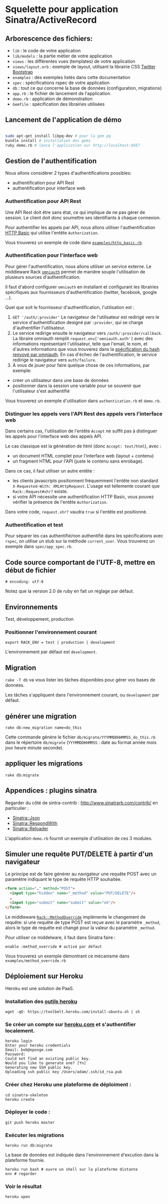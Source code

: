 Squelette pour application Sinatra/ActiveRecord
===============================================

## Arborescence des fichiers:

* `lib` : le code de votre application
* `lib/models` : la partie métier de votre application
* `views` : les différentes vues (templates) de votre application
* `views/layout.erb` : exemple de layout, utilisant la librairie CSS [Twitter
Bootstrap](http://twitter.github.com/bootstrap/)
* `examples` : des exemples listés dans cette documentation
* `spec` : spécifications rspec de votre application
* `db` : tout ce qui concerne la base de données (configuration, migrations)
* `app.rb` : le fichier de lancement de l'application.
* `demo.rb` : application de démonstration
* `Gemfile` : spécification des librairies utilisées

## Lancement de l'application de démo

```bash

sudo apt-get install libpq-dev # pour la gem pq
bundle install # installation des gems
ruby demo.rb # lance l'application sur http://localhost:4567
```

## Gestion de l'authentification

Nous allons considérer 2 types d'authentifications possibles:

* authentification pour API Rest
* authentification pour interface web

### Authentification pour API Rest

Une API Rest doit être sans état, ce qui implique de ne pas gérer de session. Le
client doit donc soumettre ses identifiants à chaque connexion.

Pour authentifier les appels par API, nous allons utiliser l'authentification
[HTTP
Basic](http://fr.wikipedia.org/wiki/HTTP_Authentification#M.C3.A9thode_Basic)
qui utilise l'entête `Authorization`.

Vous trouverez un exemple de code dans
[`examples/http_basic.rb`](examples/http_basic.rb).

### Authentification pour l'interface web

Pour gérer l'authentification, nous allons utiliser un service externe. Le
middleware Rack [`omniauth`](https://github.com/intridea/omniauth) permet de manière
souple l'utilisation de plusieurs sources d'authentification.

Il faut d'abord configurer `omniauth` en installant et configurant les
librairies spécifiques aux fournisseurs d'authentification (twitter, facebook,
google …).

Quel que soit le fournisseur d'authentification, l'utilisation est :

1. `GET '/auth/:provider'`
Le navigateur de l'utilisateur  est redirigé vers le service d'authentification
designé par `:provider`, qui se charge d'authentifier l'utilisateur.
2. Le service redirige ensuite le navigateur vers `/auth/:provider/callback`. La
   libraire omniauth remplit `request.env['omniauth.auth']` avec des
   informations représentant l'utilisateur, telle que l'email, le nom, et
   d'autres informations que vous trouverez dans la [spécification du hash
   renvoyé par
   omniauth](https://github.com/intridea/omniauth/wiki/Auth-Hash-Schema). En cas d'échec de
   l'authentification, le service redirige le navigateur vers `auth/failure`.
3. À vous de jouer pour faire quelque chose de ces informations, par exemple: 
  * créer un utilisateur dans une base de données 
  * positionner dans la session une variable pour se souvenir que l'utilisateur
  s'est authentifié

Vous trouverez un exemple d'utilisation dans `authentication.rb` et `demo.rb`.

### Distinguer les appels vers l'API Rest des appels vers l'interface web

Dans certains cas, l'utilisation de l'entête `Accept` ne suffit pas à distinguer
les appels pour l'interface web des appels API.

Le cas classique est la génération de html (donc `Accept: text/html`), avec :

* un document HTML complet pour l'interface web (layout + contenu)
* un fragment HTML pour l'API (juste le contenu sans enrobage).

Dans ce cas, il faut utiliser un autre entête :
* les clients javascripts positionnent fréquemment l'entête non standard `X-Requested-With:
XMLHttpRequest`. L'usage est tellemente courant que `Rack::Request#xhr?` existe.
* si votre API nécessite une authentification HTTP Basic, vous pouvez vérifier
la présence de l'entête `Authorization`.

Dans votre code, `request.xhr?` vaudra `true` si l'entête est positionné.

### Authentification et test

Pour séparer les cas authentifié/non authentifié dans les spécifications avec
`rspec`, on utilise un stub sur la méthode `current_user`.
Vous trouverez un exemple dans `spec/app_spec.rb`.

## Code source comportant de l'UTF-8, mettre en début de fichier

    # encoding: utf-8

Notez que la version 2.0 de ruby en fait un réglage par défaut.
   

## Environnements

Test, développement, production

### Positionner l'environnement courant

    export RACK_ENV = test | production | development

L'environnement par défaut est `development`.

## Migration

`rake -T db` va vous lister les tâches disponibles pour gérer vos bases de
données.

Les tâches s'appliquent dans l'environnement courant, ou `development` par
défaut.

## générer une migration

    rake db:new_migration name=do_this
   
Cette commande génère le fichier `db/migrate/YYYMMDDHHMMSS_do_this.rb` dans le
répertoire `db/migrate`
(`YYYMMDDHHMMSS` : date au format année mois jour heure minute seconde).

## appliquer les migrations

    rake db:migrate

## Appendices : plugins sinatra

Regarder du côté de sintra-contrib : http://www.sinatrarb.com/contrib/
en particulier : 

* [Sinatra::Json](http://www.sinatrarb.com/contrib/json.html) 
* [Sinatra::RespondWith](http://www.sinatrarb.com/contrib/respond_with.html)
* [Sinatra::Reloader](http://www.sinatrarb.com/contrib/reloader)

L'application `demo.rb` fournit un exemple d'utilisation de ces 3 modules.

## Simuler une requête PUT/DELETE à partir d'un navigateur

Le principe est de faire générer au navigateur une requête POST avec un
paramètre indiquant le type de requête HTTP souhaitée.

```html
<form action="…" method="POST">
  <input type="hidden" name="_method" value="PUT/DELETE"/>
  …
  <input type="submit" name="submit" value="ok"/>
</form>
```

Le middleware
[`Rack::MethodOverride`](http://rack.rubyforge.org/doc/classes/Rack/MethodOverride.html)
implémente le changement de requête: si une requête de type POST est reçue avec
le paramètre `_method`, alors le type de requête est changé pour la valeur du
paramètre `_method`.

Pour utiliser ce middelware, il faut dans Sinatra faire :

    enable :method_override # activé par défaut

Vous trouverez un exemple démontrant ce mécanisme dans
`examples/method_override.rb`

## Déploiement sur Heroku

Heroku est une solution de PaaS.

### Installation des [outils heroku](https://toolbelt.heroku.com/)

```
wget -qO- https://toolbelt.heroku.com/install-ubuntu.sh | sh
```

### Se créer un compte sur [heroku.com](http://heroku.com) et s'authentifier localement.

```
heroku login
Enter your heroku credentials
Email: bob@eponge.com
Password:
Could not find an existing public key.
Would you like to generate one? [Yn]
Generating new SSH public key.
Uploading ssh public key /Users/adam/.ssh/id_rsa.pub
```

### Créer chez Heroku une plateforme de déploiment :

```
cd sinatra-skeleton
heroku create
```

### Déployer le code :

```
git push heroku master
```

### Exécuter les migrations

```
heroku run db:migrate
```

La base de données est indiquée dans l'environnement d'excution dans la plateforme fournie.

```
heroku run bash # ouvre un shell sur la plateforme distante
env # regarder 
```

### Voir le résultat

```
heroku open
```


